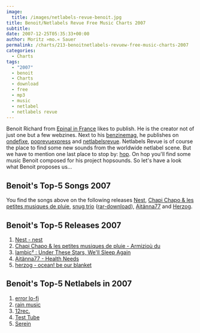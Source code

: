 ```yaml
---
image:
  title: /images/netlabels-revue-benoit.jpg
title: Benoit/Netlabels Revue Free Music Charts 2007
subtitle: 
date: 2007-12-25T05:35:33+00:00
author: Moritz »mo.« Sauer
permalink: /charts/213-benoitnetlabels-revuew-free-music-charts-2007
categories:
  - Charts
tags:
  - "2007"
  - benoit
  - Charts
  - download
  - free
  - mp3
  - music
  - netlabel
  - netlabels revue
---
```

Benoit Richard from [Epinal in France](http://maps.google.de/maps?f=q&hl=de&geocode=&time=&date=&ttype=&q=Epinal+in+France+&sll=50.940664,6.959911&sspn=0.31109,0.725098&ie=UTF8&ll=48.166085,6.459961&spn=21.094558,46.40625&z=5&om=1) likes to publish. He is the creator not of just one but a few webzines. Next to his [benzinemag](http://www.benzinemag.net), he publishes on [ondefixe](http://www.ondefixe.net), [poprevuexpress](http://poprevuexpress.blogspot.com) and [netlabelsrevue](http://netlabelsrevue.blogspot.com). Netlabels Revue is of course the place to find some new sounds from the worldwide netlabel scene. But we have to mention one last place to stop by: [hop](http://hop.over-blog.com). On hop you'll find some music Benoit composed for his project hopsounds. So let's have a look what Benoit proposes us...<!--more-->

<!--adsense-->

## Benoit's Top-5 Songs 2007

You find the songs above on the following releases [Nest](http://www.serein.co.uk/music/ser013/), [Chapi Chapo & les petites musiques de pluie](http://www.error-lofi.com), [snug trio](http://lesdiksquisautent.free.fr/catalogue.htm) ([rar-download](http://snugtrio.free.fr/snugtrio_vol3_2007.rar)), [Aitänna77](http://www.monocromatica.com/netlabel/releases/tube081.htm) and [Herzog](http://www.archive.org/details/12rec.039).

## Benoit's Top-5 Releases 2007

  1. [Nest - nest](http://www.serein.co.uk/music/ser013/)
  2. [Chapi Chapo & les petites musiques de pluie - Armizio&ugrave; du](http://www.error-lofi.com/netlabel/news.html)
  3. [Iambic&sup2; : Under These Stars, We'll Sleep Again](http://www.laridae.at/releases.php?id=34&start=0)
  4. [Ait&auml;nna77 - Health Needs](http://www.aitanna77.net/releases.php)
  5. [herzog - ocean! be our blanket](http://grandmasterrobo.sonicsquirrel.net/12rec/%5b12rec.039%5d%20Herzog%20-%20Ocean%21%20Be%20Our%20Blanket/12rec.039.zip)

## Benoit's Top-5 Netlabels in 2007

  1. [error lo-fi](http://www.error-lofi.com/)
  2. [rain music](http://rainmusic.free.fr/)
  3. [12rec.](http://12rec.net/)
  4. [Test Tube](http://testtube.monocromatica.com)
  5. [Serein](http://www.serein.co.uk/)